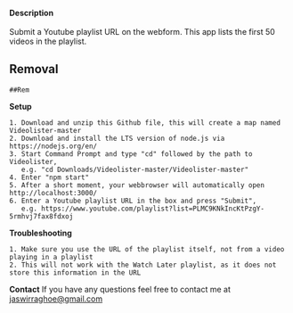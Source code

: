<b>Description</b> <br></br>
Submit a Youtube playlist URL on the webform. This app lists the first 50 videos in the playlist.

## Removal
	##Rem
	
<b>Setup</b>

	1. Download and unzip this Github file, this will create a map named Videolister-master
	2. Download and install the LTS version of node.js via https://nodejs.org/en/
	3. Start Command Prompt and type "cd" followed by the path to Videolister, 
	   e.g. "cd Downloads/Videolister-master/Videolister-master"
	4. Enter "npm start"
	5. After a short moment, your webbrowser will automatically open http://localhost:3000/
	6. Enter a Youtube playlist URL in the box and press "Submit", 
	   e.g. https://www.youtube.com/playlist?list=PLMC9KNkIncKtPzgY-5rmhvj7fax8fdxoj


<b>Troubleshooting</b>

	1. Make sure you use the URL of the playlist itself, not from a video playing in a playlist
	2. This will not work with the Watch Later playlist, as it does not store this information in the URL


<b>Contact</b>
If you have any questions feel free to contact me at jaswirraghoe@gmail.com
